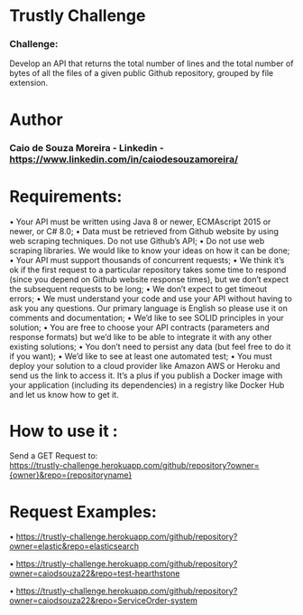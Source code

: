 # Trustly Challenge 

### Challenge:
Develop an API that returns the total number of lines and the total number of bytes of all the files of a given public Github repository, grouped by file extension.


# Author 

### Caio de Souza Moreira - Linkedin - https://www.linkedin.com/in/caiodesouzamoreira/


# Requirements:

•	Your API must be written using Java 8 or newer, ECMAscript 2015 or newer, or C# 8.0;
•	Data must be retrieved from Github website by using web scraping techniques. Do not use Github’s API;
•	Do not use web scraping libraries. We would like to know your ideas on how it can be done;
•	Your API must support thousands of concurrent requests;
•	We think it’s ok if the first request to a particular repository takes some time to respond (since you depend on Github website response times), but we don’t expect the subsequent requests to be long;
•	We don’t expect to get timeout errors;
•	We must understand your code and use your API without having to ask you any questions. Our primary language is English so please use it on comments and documentation;
•	We’d like to see SOLID principles in your solution;
•	You are free to choose your API contracts (parameters and response formats) but we’d like to be able to integrate it with any other existing solutions;
•	You don’t need to persist any data (but feel free to do it if you want);
•	We’d like to see at least one automated test;
•	You must deploy your solution to a cloud provider like Amazon AWS or Heroku and send us the link to access it. It’s a plus if you publish a Docker image with your application (including its dependencies) in a registry like Docker Hub and let us know how to get it.  


# How to use it :
Send a GET Request to:  
       https://trustly-challenge.herokuapp.com/github/repository?owner={owner}&repo={repositoryname}

# Request Examples:

• https://trustly-challenge.herokuapp.com/github/repository?owner=elastic&repo=elasticsearch

• https://trustly-challenge.herokuapp.com/github/repository?owner=caiodsouza22&repo=test-hearthstone

• https://trustly-challenge.herokuapp.com/github/repository?owner=caiodsouza22&repo=ServiceOrder-system

